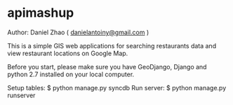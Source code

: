 apimashup
=========

Author: Daniel Zhao ( danielantoiny@gmail.com )

This is a simple GIS web applications for searching restaurants data and view restaurant locations on Google Map. 

Before you start, please make sure you have GeoDjango, Django and python 2.7 installed on your local computer. 

Setup tables:
$ python manage.py syncdb
Run server:
$ python manage.py runserver


